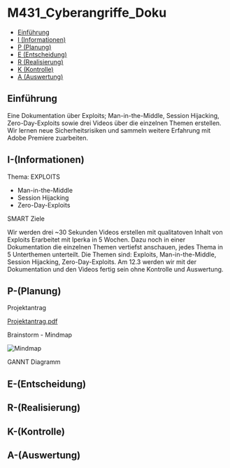 # M431_Cyberangriffe_Doku

- [Einführung](#Einführung)
- [I (Informationen)](#I-(Informationen))
- [P (Planung)](#P-(Planung))
- [E (Entscheidung)](#E-(Entscheidung))
- [R (Realisierung)](#R-(Realisierung))
- [K (Kontrolle)](#K-(Kontrolle))
- [A (Auswertung)](#A-(Auswertung))

## Einführung

Eine Dokumentation über Exploits; Man-in-the-Middle, Session Hijacking, Zero-Day-Exploits sowie drei Videos über die einzelnen Themen erstellen. Wir lernen neue Sicherheitsrisiken und sammeln weitere Erfahrung mit Adobe Premiere zuarbeiten.

## I-(Informationen)

Thema: EXPLOITS

- Man-in-the-Middle
- Session Hijacking
- Zero-Day-Exploits


SMART Ziele

Wir werden drei ~30 Sekunden Videos erstellen mit qualitatoven Inhalt von Exploits Erarbeitet mit Iperka in 5 Wochen.
Dazu noch in einer Dokumentation die einzelnen Themen vertiefst anschauen, jedes Thema in 5 Unterthemen unterteilt.
Die Themen sind: Exploits, Man-in-the-Middle, Session Hijacking, Zero-Day-Exploits. Am 12.3 werden wir mit der Dokumentation und den Videos fertig sein ohne Kontrolle und Auswertung.

## P-(Planung)

Projektantrag

[Projektantrag.pdf](https://github.com/MaxHD00/M431_Cyberangriffe_Doku/files/14417895/Projektanrag.pdf)

Brainstorm - Mindmap

![Mindmap](https://github.com/MaxHD00/M431_Cyberangriffe_Doku/assets/160583670/cbcb7fad-e161-41d1-991a-0f6ab6a04799)

GANNT Diagramm

## E-(Entscheidung)
## R-(Realisierung)
## K-(Kontrolle)
## A-(Auswertung)

